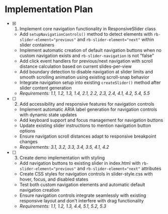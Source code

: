 # Implementation Plan

- [x] 1. Implement core navigation functionality in ResponsiveSlider class

  - Add `setupNavigationControls()` method to detect elements with `rb-slider-element="previous"` and `rb-slider-element="next"` within slider containers
  - Implement automatic creation of default navigation buttons when no custom navigation exists and `rb-slider-navigation` is not "false"
  - Add click event handlers for previous/next navigation with scroll distance calculation based on current slides-per-view
  - Add boundary detection to disable navigation at slider limits and smooth scrolling animation using existing scroll-snap behavior
  - Integrate navigation setup into existing `createSlider()` method after slider content generation
  - _Requirements: 1.1, 1.2, 1.3, 1.4, 2.1, 2.2, 2.3, 2.4, 4.1, 4.2, 5.4, 5.5_

- [ ] 2. Add accessibility and responsive features for navigation controls

  - Implement automatic ARIA label generation for navigation controls with dynamic state updates
  - Add keyboard support and focus management for navigation buttons
  - Update existing slider instructions to mention navigation button options
  - Ensure navigation scroll distances adapt to responsive breakpoint changes
  - _Requirements: 3.1, 3.2, 3.3, 3.4, 3.5, 4.1, 4.2_

- [ ] 3. Create demo implementation with styling
  - Add navigation buttons to existing slider in index.html with `rb-slider-element="previous"` and `rb-slider-element="next"` attributes
  - Create CSS styles for navigation controls in slider-style.css with hover, focus, and disabled states
  - Test both custom navigation elements and automatic default navigation creation
  - Ensure navigation controls integrate seamlessly with existing responsive layout and don't interfere with drag functionality
  - _Requirements: 1.1, 1.2, 1.3, 4.4, 5.1, 5.2, 5.3_
